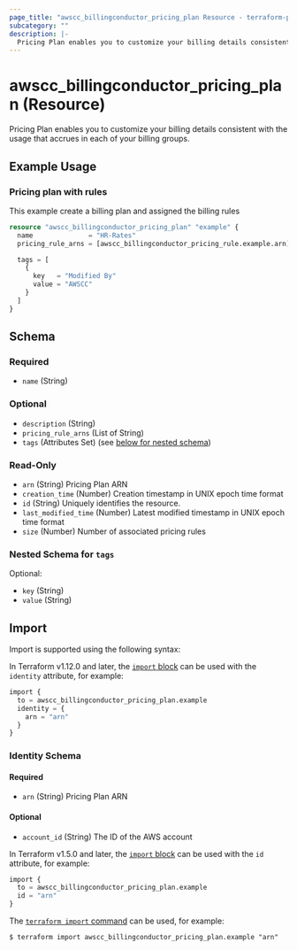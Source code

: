 ```yaml
---
page_title: "awscc_billingconductor_pricing_plan Resource - terraform-provider-awscc"
subcategory: ""
description: |-
  Pricing Plan enables you to customize your billing details consistent with the usage that accrues in each of your billing groups.
---
```


# awscc_billingconductor_pricing_plan (Resource)

Pricing Plan enables you to customize your billing details consistent with the usage that accrues in each of your billing groups.

## Example Usage

### Pricing plan with rules
This example create a billing plan and assigned the billing rules
```terraform
resource "awscc_billingconductor_pricing_plan" "example" {
  name              = "HR-Rates"
  pricing_rule_arns = [awscc_billingconductor_pricing_rule.example.arn]

  tags = [
    {
      key   = "Modified By"
      value = "AWSCC"
    }
  ]
}
```

<!-- schema generated by tfplugindocs -->
## Schema

### Required

- `name` (String)

### Optional

- `description` (String)
- `pricing_rule_arns` (List of String)
- `tags` (Attributes Set) (see [below for nested schema](#nestedatt--tags))

### Read-Only

- `arn` (String) Pricing Plan ARN
- `creation_time` (Number) Creation timestamp in UNIX epoch time format
- `id` (String) Uniquely identifies the resource.
- `last_modified_time` (Number) Latest modified timestamp in UNIX epoch time format
- `size` (Number) Number of associated pricing rules

<a id="nestedatt--tags"></a>
### Nested Schema for `tags`

Optional:

- `key` (String)
- `value` (String)

## Import

Import is supported using the following syntax:

In Terraform v1.12.0 and later, the [`import` block](https://developer.hashicorp.com/terraform/language/import) can be used with the `identity` attribute, for example:

```terraform
import {
  to = awscc_billingconductor_pricing_plan.example
  identity = {
    arn = "arn"
  }
}
```

<!-- schema generated by tfplugindocs -->
### Identity Schema

#### Required

- `arn` (String) Pricing Plan ARN

#### Optional

- `account_id` (String) The ID of the AWS account

In Terraform v1.5.0 and later, the [`import` block](https://developer.hashicorp.com/terraform/language/import) can be used with the `id` attribute, for example:

```terraform
import {
  to = awscc_billingconductor_pricing_plan.example
  id = "arn"
}
```

The [`terraform import` command](https://developer.hashicorp.com/terraform/cli/commands/import) can be used, for example:

```shell
$ terraform import awscc_billingconductor_pricing_plan.example "arn"
```